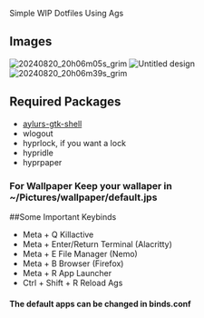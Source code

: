 Simple WIP Dotfiles Using Ags


 
## Images
![20240820_20h06m05s_grim](https://github.com/user-attachments/assets/00a6fc94-a968-44fb-8eeb-7cf7da17e0f3)
![Untitled design](https://github.com/user-attachments/assets/4a4f3add-7950-4fc3-b544-242852eef15e)
![20240820_20h06m39s_grim](https://github.com/user-attachments/assets/4266b337-624c-4638-a56a-e7eb2697989a)


## Required Packages 
- [aylurs-gtk-shell](https://github.com/Aylur/ags/)
- wlogout
- hyprlock, if you want a lock
- hypridle
- hyprpaper

### For Wallpaper Keep your wallaper in ~/Pictures/wallpaper/default.jps

##Some Important Keybinds 
- Meta + Q  Killactive
- Meta + Enter/Return  Terminal (Alacritty)
- Meta + E  File Manager (Nemo)
- Meta + B  Browser (Firefox)
- Meta + R  App Launcher
- Ctrl + Shift + R Reload Ags
#### The default apps can be changed in binds.conf
